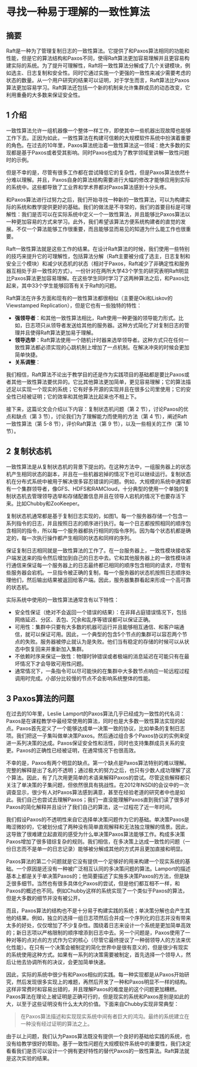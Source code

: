 # 寻找一种易于理解的一致性算法

## 摘要

Raft是一种为了管理复制日志的一致性算法。它提供了和Paxos算法相同的功能和性能，但是它的算法结构和Paxos不同，使得Raft算法更加容易理解并且更容易构建实际的系统。为了提升可理解性，Raft将一致性算法分解成了几个关键模块，例如选主、日志复制和安全性。同时它通过实施一个更强的一致性来减少需要考虑的状态的数量。从一个用户研究的结果可以证明，对于学生而言，Raft算法比Paxos算法更加容易学习。Raft算法还包括一个新的机制来允许集群成员的动态改变，它利用重叠的大多数来保证安全性。

## 1 介绍

一致性算法允许一组机器像一个整体一样工作，即使其中一些机器出现故障也能够工作下去。正因为如此，一致性算法在构建可信赖的大规模软件系统中扮演着重要的角色。在过去的10年里，Paxos算法统治着一致性算法这一领域：绝大多数的实现都是基于Paxos或者受其影响。同时Paxos也成为了教学领域里讲解一致性问题时的示例。

但是不幸的是，尽管有很多工作都在尝试降低它的复杂性，但是Paxos算法依然十分难以理解。并且，Paxos自身的算法结构需要进行大幅的修改才能够应用到实际的系统中。这些都导致了工业界和学术界都对Paxos算法感到十分头疼。

和Paxos算法进行过努力之后，我们开始寻找一种新的一致性算法，可以为构建实际的系统和教学提供更好的基础。我们的做法是不寻常的，我们的首要目标是可理解性：我们是否可以在实际系统中定义一个一致性算法，并且能够比Paxos算法以一种更加容易的方式来学习。此外，我们希望该算法方便系统构建者的直觉的发展。不仅一个算法能够工作很重要，而且能够显而易见的知道为什么能工作也很重要。

Raft一致性算法就是这些工作的结果。在设计Raft算法的时候，我们使用一些特别的技巧来提升它的可理解性，包括算法分解（Raft主要被分成了选主，日志复制和安全三个模块）和减少状态机的状态（相对于Paxos，Raft减少了非确定性和服务器互相处于非一致性的方式）。一份针对在两所大学43个学生的研究表明Raft明显比Paxos算法更加容易理解。在这些学生同时学习了这两种算法之后，和Paxos比起来，其中33个学生能够回答有关于Raft的问题。

Raft算法在许多方面和现有的一致性算法都很相似（主要是Oki和Liskov的Viewstamped Replication），但是它也有一些独特的特性：

* **强领导者**：和其他一致性算法相比，Raft使用一种更强的领导能力形式。比如，日志项只从领导者发送给其他的服务器。这种方式简化了对复制日志的管理并且使得Raft算法更加易于理解。
* **领导选举**：Raft算法使用一个随机计时器来选举领导者。这种方式只在任何一致性算法都必须实现的心跳机制上增加了一点机制。在解决冲突的时候会更加简单快捷。
* **关系调整**：<!-- 这儿需要仔细考察一下 -->

我们相信，Raft算法不论出于教学目的还是作为实践项目的基础都是要比Paxos或者其他一致性算法要优异的。它比其他算法更加简单，更见容易理解；它的算法描述足以实现一个现实的系统；它有好多开源的实现并且在很多公司里使用；它的安全性已经被证明；它的效率和其他算法比起来也不相上下。

接下来，这篇论文会介绍以下内容：复制状态机问题（第 2 节），讨论Paxos的优点和缺点（第 3 节），讨论我们为了理解能力而使用的方法（第 4 节），阐述Raft一致性算法（第 5-8 节），评价Raft算法（第 9 节），以及一些相关的工作（第 10 节）。

## 2 复制状态机

一致性算法是从复制状态机的背景下提出的。在这种方法中，一组服务器上的状态机产生相同状态的副本，并且在一些机器宕掉的情况下也可以继续运行。复制状态机在分布式系统中被用于解决很多容忍错误的问题。例如，大规模的系统中通常都有一个集群领导者，像GFS、HDFS和RAMCloud，十分典型的使用一个单独的复制状态机去管理领导选举和存储配置信息并且在领导人宕机的情况下也要存活下来。比如Chubby和ZooKeeper。

<!-- 图片1待补充 -->

复制状态机通常都是基于复制日志实现的，如图1。每一个服务器存储一个包含一系列指令的日志，并且按照日志的顺序进行执行。每一个日志都按照相同的顺序包含相同的指令，所以每一个服务器都执行相同的指令序列。因为每个状态机都是确定的，每一次执行操作都产生相同的状态和同样的序列。

保证复制日志相同就是一致性算法的工作了。在一台服务器上，一致性模块接收客户端发送来的指令然后增加到自己的日志中去。它和其他服务器上的一致性模块进行通信来保证每一个服务器上的日志最终都已相同的顺序包含相同的请求，尽管有些服务器会宕机。一旦指令被正确的复制，每一个服务器的状态机按照日志顺序处理他们，然后输出结果被返回给客户端。因此，服务器集群看起来形成一个高可靠的状态机。

实际系统中使用的一致性算法通常含有以下特性：

* 安全性保证（绝对不会返回一个错误的结果）：在非拜占庭错误情况下，包括网络延迟、分区、丢包、冗余和乱序等错误都可以保证正确。
* 可用性：集群中只要有大多数的机器可运行并且能够相互通信、和客户端通信，就可以保证可用。因此，一个典型的包含5个节点的集群可以容忍两个节点的失败。服务器被停止就认为是失败。他们当有稳定的存储的时候可以从状态中恢复回来并重新加入集群。
* 不依赖时序来保证一致性：物理时钟错误或者极端的消息延迟在可能只有在最坏情况下才会导致可用性问题。
* 通常情况下，一条指令可以尽可能快的在集群中大多数节点响应一轮远程过程调用时完成。小部分比较慢的节点不会影响系统整体的性能。

## 3 Paxos算法的问题

在过去的10年里，Leslie Lamport的Paxos算法几乎已经成为一致性的代名词：Paxos是在课程教学中最经常使用的算法，同时也是大多数一致性算法实现的起点。Paxos首先定义了一个能够达成单一决策一致的协议，比如单条的复制日志项。我们把这一子集叫做单决策Paxos。然后通过组合多个Paxos协议的实例来促进一系列决策的达成。Paxos保证安全性和活性，同时也支持集群成员关系的变更。Paxos的正确性已经被证明，在通常情况下也很高效。

不幸的是，Paxos有两个明显的缺点。第一个缺点是Paxos算法特别的难以理解。完整的解释是出了名的不透明；通过极大的努力之后，也只有少数人成功理解了这个算法。因此，有了几次用更简单的术语来解释Paxos的尝试。尽管这些解释都只关注了单决策的子集问题，但依然很具有挑战性。在2012年NSDI的会议中的一次调查显示，很少有人对Paxos算法感到满意，甚至在经验老道的研究者中也是如此。我们自己也尝试去理解Paxos；我们一直没能理解Paxos直到我们读了很多对Paxos的简化解释并且设计了我们自己的算法，这一过程花了近一年时间。

我们假设Paxos的不透明性来自它选择单决策问题作为它的基础。单决策Paxos是晦涩微妙的，它被划分成了两种没有简单直观解释和无法独立理解的情景。因此，这导致了很难建立起直观的感受为什么单决策Paxos算法能够工作。构成多决策Paxos增加了很多错综复杂的规则。我们相信，在多决策上达成一致性的问题（一份日志而不是单一的日志记录）能够被分解成其他的方式并且更加直接和明显。

Paxos算法的第二个问题就是它没有提供一个足够好的用来构建一个现实系统的基础。一个原因是还没有一种被广泛相互认同的多决策问题的算法。Lamport的描述基本上都是关于单决策Paxos的；他简要描述了实施多决策Paxos的方法，但是缺乏很多细节。当然也有很多具体化Paxos的尝试，但是他们都互相不一样，和Paxos的概述也不同。例如Chubby这样的系统实现了一个类似于Paxos的算法，但是大多数的细节并没有被公开。

而且，Paxos算法的结构也不是十分易于构建实践的系统；单决策分解也会产生其他的结果。例如，独立的选择一组日志项然后合并成一个序列化的日志并没有带来太多的好处，仅仅增加了不少复杂性。围绕着日志来设计一个系统是更加简单高效的；新日志项以严格限制的顺序增添到日志中去。另一个问题是，Paxos使用了一种对等的点对点的方式作为它的核心（尽管它最终提议了一种弱领导人的方法来优化性能）。在只有一个决策会被制定的简化世界中是很有意义的，但是很少有现实的系统使用这种方式。如果有一系列的决策需要被制定，首先选择一个领导人，然后让他去协调所有的决议，会更加简单快速。

因此，实际的系统中很少有和Paxos相似的实践。每一种实现都是从Paxos开始研究，然后发现很多实现上的难题，再然后开发了一种和Paxos明显不一样的结构。这样非常费时和容易出错的，并且理解Paxos的难度是的这个问题更加糟糕。Paxos算法在理论上被证明是正确可行的，但是现实的系统和Paxos差别是如此的大，以至于这些证明没有什么太大的价值。下面来自Chubby实现非常典型：

> 在Paxos算法描述和实现现实系统中间有者巨大的鸿沟。最终的系统建立在一种没有经过证明的算法之上。

由于以上问题，我们认为Paxos算法既没有提供一个良好的基础给实践的系统，也没有给教学很好的帮助。基于一致性问题在大规模软件系统中的重要性，我们决定看看我们是否可以设计一个拥有更好特性的替代Paxos的一致性算法。Raft算法就是这次实验的结果。



